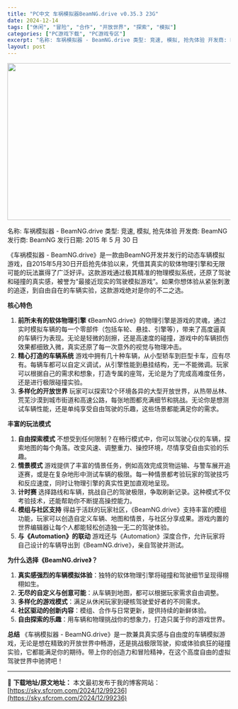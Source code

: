 ```yaml
---
title: "PC中文 车祸模拟器BeamNG.drive v0.35.3 23G"
date: 2024-12-14
tags: ["休闲", "冒险", "合作", "开放世界", "探索", "模拟"]
categories: ["PC游戏下载", "PC游戏专区"]
excerpt: "名称: 车祸模拟器 - BeamNG.drive 类型: 竞速, 模拟, 抢先体验 开发商: BeamNG 发行商: BeamNG 发行日期: 2015 年 5 月 30 日 《车祸模拟器 - BeamNG.drive》是一款由BeamNG开发并发行的动态车辆模拟游戏，自2015年5月30日开启抢先&hellip;"
layout: post
---
```


<img class="aligncenter size-full wp-image-99237" src="https://sky.sfcrom.com/wp-content/uploads/2024/12/2024121402003221.webp" alt="" width="620" height="355" />

名称: 车祸模拟器 - BeamNG.drive
类型: 竞速, 模拟, 抢先体验
开发商: BeamNG
发行商: BeamNG
发行日期: 2015 年 5 月 30 日

《车祸模拟器 - BeamNG.drive》是一款由BeamNG开发并发行的动态车辆模拟游戏，自2015年5月30日开启抢先体验以来，凭借其真实的软体物理引擎和无限可能的玩法赢得了广泛好评。这款游戏通过极其精准的物理模拟系统，还原了驾驶和碰撞的真实感，被誉为“最接近现实的驾驶模拟游戏”。如果你想体验从紧张刺激的追逐，到自由自在的车辆实验，这款游戏绝对是你的不二之选。

<strong>核心特色</strong>
<ol>
 	<li><strong>前所未有的软体物理引擎</strong>
《BeamNG.drive》的物理引擎是游戏的灵魂，通过实时模拟车辆的每一个零部件（包括车轮、悬挂、引擎等），带来了高度逼真的车辆行为表现。无论是轻微的刮擦，还是高速度的碰撞，游戏中的车辆损伤效果都细致入微，真实还原了每一次意外的视觉与物理冲击。</li>
 	<li><strong>精心打造的车辆系统</strong>
游戏中拥有几十种车辆，从小型轿车到巨型卡车，应有尽有。每辆车都可以自定义调试，从引擎性能到悬挂结构，无一不能微调。玩家可以根据自己的需求和想象，打造专属的座驾，无论是为了完成高难度任务，还是进行极限碰撞实验。</li>
 	<li><strong>多样化的开放世界</strong>
玩家可以探索12个环境各异的大型开放世界，从热带丛林、荒芜沙漠到城市街道和高速公路，每张地图都充满细节和挑战。无论你是想测试车辆性能，还是单纯享受自由驾驶的乐趣，这些场景都能满足你的需求。</li>
</ol>
<strong>丰富的玩法模式</strong>
<ol>
 	<li><strong>自由探索模式</strong>
不想受到任何限制？在畅行模式中，你可以驾驶心仪的车辆，探索地图的每个角落。改变风速、调整重力、操控环境，尽情享受自由实验的乐趣。</li>
 	<li><strong>情景模式</strong>
游戏提供了丰富的情景任务，例如高效完成货物运输、与警车展开追逐赛，或是在复杂地形中测试车辆的极限。每一种情景都考验玩家的驾驶技巧和反应速度，同时让物理引擎的真实性更加直观地呈现。</li>
 	<li><strong>计时赛</strong>
选择路线和车辆，挑战自己的驾驶极限，争取刷新记录。这种模式不仅考验技术，还能帮助你不断提高操控能力。</li>
 	<li><strong>模组与社区支持</strong>
得益于活跃的玩家社区，《BeamNG.drive》支持丰富的模组功能，玩家可以创造自定义车辆、地图和情景，与社区分享成果。游戏内置的世界编辑器让每个人都能轻松创造独一无二的驾驶体验。</li>
 	<li><strong>与《Automation》的联动</strong>
游戏还与《Automation》深度合作，允许玩家将自己设计的车辆导出到《BeamNG.drive》，亲自驾驶并测试。</li>
</ol>
<strong>为什么选择《BeamNG.drive》？</strong>
<ol>
 	<li><strong>真实感强烈的车辆模拟体验</strong>：独特的软体物理引擎将碰撞和驾驶细节呈现得栩栩如生。</li>
 	<li><strong>无尽的自定义与创意可能</strong>：从车辆到地图，都可以根据玩家需求自由调整。</li>
 	<li><strong>多样化的游戏模式</strong>：满足从休闲玩家到硬核驾驶爱好者的不同需求。</li>
 	<li><strong>社区驱动的创新内容</strong>：模组、合作与日常更新，提供持续的新鲜体验。</li>
 	<li><strong>自由探索的乐趣</strong>：用车辆和物理挑战你的想象力，打造只属于你的游戏世界。</li>
</ol>
<strong>总结</strong>
《车祸模拟器 - BeamNG.drive》是一款兼具真实感与自由度的车辆模拟游戏，无论是想在精致的开放世界中畅游，还是挑战极限驾驶，抑或体验疯狂的碰撞实验，它都能满足你的期待。带上你的创造力和冒险精神，在这个高度自由的虚拟驾驶世界中驰骋吧！

---
📖 **下载地址/原文地址：** 本文最初发布于我的博客网站：[https://sky.sfcrom.com/2024/12/99236](https://sky.sfcrom.com/2024/12/99236)
